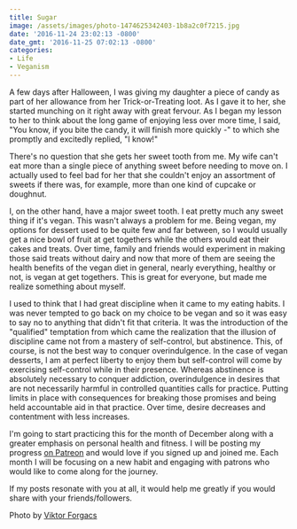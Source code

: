 ```yaml
---
title: Sugar
image: /assets/images/photo-1474625342403-1b8a2c0f7215.jpg
date: '2016-11-24 23:02:13 -0800'
date_gmt: '2016-11-25 07:02:13 -0800'
categories:
- Life
- Veganism
---
```

<p>A few days after Halloween, I was giving my daughter a piece of candy as part of her allowance from her Trick-or-Treating loot. As I gave it to her, she started munching on it right away with great fervour. As I began my lesson to her to think about the long game of enjoying less over more time, I said, "You know, if you bite the candy, it will finish more quickly -" to which she promptly and excitedly replied, "I know!"</p>
<p>There's no question that she gets her sweet tooth from me. My wife can't eat more than a single piece of anything sweet before needing to move on. I actually used to feel bad for her that she couldn't enjoy an assortment of sweets if there was, for example, more than one kind of cupcake or doughnut.</p>
<p>I, on the other hand, have a major sweet tooth. I eat pretty much any sweet thing if it's vegan. This wasn't always a problem for me. Being vegan, my options for dessert used to be quite few and far between, so I would usually get a nice bowl of fruit at get togethers while the others would eat their cakes and treats. Over time, family and friends would experiment in making those said treats without dairy and now that more of them are seeing the health benefits of the vegan diet in general, nearly everything, healthy or not, is vegan at get togethers. This is great for everyone, but made me realize something about myself.</p>
<p>I used to think that I had great discipline when it came to my eating habits. I was never tempted to go back on my choice to be vegan and so it was easy to say no to anything that didn't fit that criteria. It was the introduction of the "qualified" temptation from which came the realization that the illusion of discipline came not from a mastery of self-control, but abstinence. This, of course, is not the best way to conquer overindulgence. In the case of vegan desserts, I am at perfect liberty to enjoy them but self-control will come by exercising self-control while in their presence. Whereas abstinence is absolutely necessary to conquer addiction, overindulgence in desires that are not necessarily harmful in controlled quantities calls for practice. Putting limits in place with consequences for breaking those promises and being held accountable aid in that practice. Over time, desire decreases and contentment with less increases.</p>
<p>I'm going to start practicing this for the month of December along with a greater emphasis on personal health and fitness. I will be posting my progress <a href="https://www.patreon.com/vegansikhgeek" target="_blank">on Patreon</a> and would love if you signed up and joined me. Each month I will be focusing on a new habit and engaging with patrons who would like to come along for the journey.</p>
<p>If my posts resonate with you at all, it would help me greatly if you would share with your friends/followers.</p>
<p>Photo by <a href="https://unsplash.com/photos/51AhxwkYyHo" target="_blank">Viktor Forgacs</a></p>
